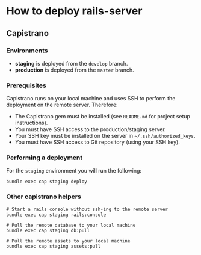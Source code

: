 # How to deploy rails-server

## Capistrano

### Environments

* **staging** is deployed from the `develop` branch.
* **production** is deployed from the `master` branch.

### Prerequisites

Capistrano runs on your local machine and uses SSH to perform the deployment on the remote server. Therefore:

* The Capistrano gem must be installed (see `README.md` for project setup instructions).
* You must have SSH access to the production/staging server.
* Your SSH key must be installed on the server in `~/.ssh/authorized_keys`.
* You must have SSH access to Git repository (using your SSH key).

### Performing a deployment

For the `staging` environment you will run the following:

```
bundle exec cap staging deploy
```

### Other capistrano helpers

```
# Start a rails console without ssh-ing to the remote server
bundle exec cap staging rails:console

# Pull the remote database to your local machine
bundle exec cap staging db:pull

# Pull the remote assets to your local machine
bundle exec cap staging assets:pull
```
